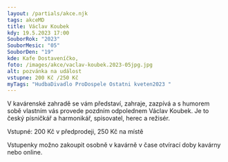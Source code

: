 ```yaml
---
layout: /partials/akce.njk
tags: akceMD
title: Václav Koubek
kdy: 19.5.2023 17:00
SouborRok: "2023"
SouborMesic: "05"
SouborDen: "19"
kde: Kafe Dostaveníčko,
foto: /images/akce/vaclav-koubek.2023-05jpg.jpg
alt: pozvánka na událost
vstupne: 200 Kč /250 Kč
myTags: "HudbaDivadlo ProDospele Ostatni kveten2023 "
---
```

<!--StartFragment-->

V kavárenské zahradě se vám představí, zahraje, zazpívá a s humorem sobě vlastním vás provede pozdním odpolednem Václav Koubek. Je to český písničkář a harmonikář, spisovatel, herec a režisér.



Vstupné: 200 Kč v předprodeji, 250 Kč na místě

Vstupenky možno zakoupit osobně v kavárně v čase otvírací doby kavárny nebo online.

<!--EndFragment-->